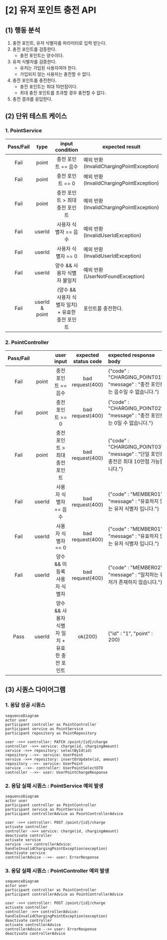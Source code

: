 # [2] 유저 포인트 충전 API

## (1) 행동 분석

1. 충전 포인트, 유저 식별자를 파라미터로 입력 받는다.
2. 충전 포인트를 검증한다.
    - 충전 포인트는 양수이다.
3. 유저 식별자를 검증한다.
    - 유저는 가입된 사용자여야 한다.
    - 가입되지 않는 사용자는 충전할 수 없다.
4. 충전 포인트를 충전한다.
    - 충전 포인트는 최대 10만점이다.
    - 최대 충전 포인트를 초과할 경우 충전할 수 없다.
5. 충전 결과를 응답한다.

## (2) 단위 테스트 케이스

### 1. PointService

| Pass/Fail |      type      |         input condition         | expected result                       |
|:---------:|:--------------:|:-------------------------------:|---------------------------------------|
|   Fail    |     point      |          충전 포인트 == 음수           | 예외 반환 (InvalidChargingPointException) |
|   Fail    |     point      |           충전 포인트 == 0           | 예외 반환 (InvalidChargingPointException) |
|   Fail    |     point      |       충전 포인트 > 최대 충전 포인트        | 예외 반환 (InvalidChargingPointException) |
|   Fail    |     userId     |          사용자 식별자 == 음수          | 예외 반환 (InvalidUserIdException)        |
|   Fail    |     userId     |          사용자 식별자 == 0           | 예외 반환 (InvalidUserIdException)        |
|   Fail    |     userId     |        양수 && 사용자 식별자 불일치        | 예외 반환 (UserNotFoundException)         |
|   Fail    | userId & point | (양수 && 사용자 식별자 일치) + 유효한 충전 포인트 | 포인트를 충전한다.                            |

### 2. PointController

| Pass/Fail |        |          user input           | expected status code | expected response body                                                 |
|:---------:|:------:|:-----------------------------:|:--------------------:|:-----------------------------------------------------------------------|
|   Fail    | point  |         충전 포인트 == 음수          |   bad request(400)   | {"code" : "CHARGING_POINT01", "message" : "충전 포인트는 음수일 수 없습니다."}       |
|   Fail    | point  |          충전 포인트 == 0          |   bad request(400)   | {"code" : "CHARGING_POINT02", "message" : "충전 포인트는 0일 수 없습니다."}        |
|   Fail    | point  |      충전 포인트 > 최대 충전 포인트       |   bad request(400)   | {"code" : "CHARGING_POINT03", "message" : "단일 포인트 충전은 최대 10만점 가능합니다."} |
|   Fail    | userId |         사용자 식별자 == 음수         |   bad request(400)   | {"code" : "MEMBER01", "message" : "유효하지 않는 유저 식별자 입니다."}               |
|   Fail    | userId |         사용자 식별자 == 0          |   bad request(400)   | {"code" : "MEMBER01", "message" : "유효하지 않는 유저 식별자 입니다."}               |
|   Fail    | userId |       양수 && 미등록 사용자 식별자       |   bad request(400)   | {"code" : "MEMBER02", "message" : "일치하는 유저가 존재하지 않습니다."}               |
|   Pass    | userId | 양수 && 사용자 식별자 일치 + 유효한 충전 포인트 |       ok(200)        | {"id" : "1", "point" : 200}                                            |

## (3) 시퀀스 다이어그램

### 1. 응답 성공 시퀀스

```mermaid
sequenceDiagram
actor user
participant controller as PointController 
participant service as PointService
participant repository as PointRepository

user ->>+ controller: PATCH /point/{id}/charge
controller ->>+ service: charge(id, chargingAmount)
service ->>+ repository: selectById(id)
repository -->>- service: UserPoint
service ->>+ repository: insertOrUpdate(id, amount)
repository -->>- service: UserPoint
service -->>- controller: UserPointSelectDTO
controller -->>- user: UserPointChargeResponse
```


### 2. 응답 실패 시퀀스 : PointService 예외 발생

```mermaid
sequenceDiagram
actor user
participant controller as PointController 
participant service as PointService
participant controllerAdvice as PointControllerAdvice 

user ->>+ controller: POST /point/{id}/charge
activate controller
controller ->>+ service: charge(id, chargingAmount)
deactivate controller
activate service
service ->>+ controllerAdvice: handleInvalidChargingPointException(exception)
deactivate service
controllerAdvice -->>- user: ErrorResponse
```


### 3. 응답 실패 시퀀스 : PointController 예외 발생

```mermaid
sequenceDiagram
actor user
participant controller as PointController
participant controllerAdvice as PointControllerAdvice

user ->>+ controller: POST /point/{id}/charge
activate controller
controller ->>+ controllerAdvice: handleInvalidChargingPointException(exception)
deactivate controller
activate controllerAdvice
controllerAdvice -->> user: ErrorResponse
deactivate controllerAdvice
```
